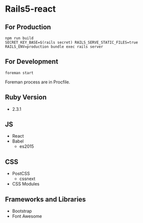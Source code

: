 # Rails5-react

## For Production
```
npm run build
SECRET_KEY_BASE=$(rails secret) RAILS_SERVE_STATIC_FILES=true RAILS_ENV=production bundle exec rails server
```

## For Development
```
foreman start
```
Foreman process are in Procfile.

## Ruby Version
* 2.3.1

## JS
* React
* Babel
  * es2015

## CSS
* PostCSS
  * cssnext
* CSS Modules

## Frameworks and Libraries
* Bootstrap
* Font Awesome